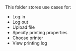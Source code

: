 This folder stores use cases for:
- Log in
- Log out
- Upload file
- Specify printing properties
- Choose printer
- View printing log
